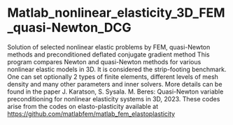 # Matlab_nonlinear_elasticity_3D_FEM_quasi-Newton_DCG
Solution of selected nonlinear elastic problems by FEM, quasi-Newton methods and preconditioned deflated conjugate gradient method
This program compares Newton and quasi-Newton methods for various nonlinear elastic models in 3D. It is considered the strip-footing benchmark. One can set optionally 2 types of finite elements, different levels of mesh density and many other parameters and inner solvers. More details can be found in the paper J. Karatson, S. Sysala. M. Beres:  Quasi-Newton variable preconditioning for nonlinear elasticity systems in 3D, 2023. These codes arise from the codes on elasto-plasticity available at https://github.com/matlabfem/matlab_fem_elastoplasticity

